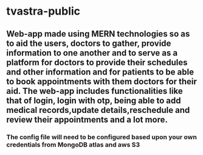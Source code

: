 # tvastra-public

## Web-app made using MERN technologies so as to aid the users, doctors to gather, provide information to one another and to serve as a platform for doctors to provide their schedules and other information and for patients to be able to book appointments with them doctors for their aid. The web-app includes functionalities like that of login, login with otp, being able to add medical records,update details,reschedule and review their appointments and a lot more.
### The config file will need to be configured based upon your own credentials from MongoDB atlas and aws S3
